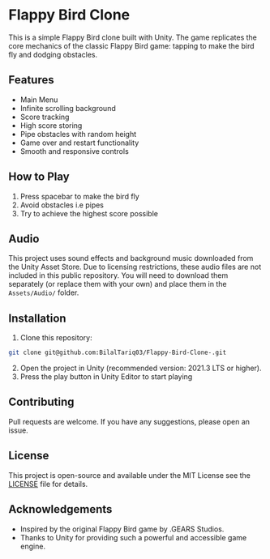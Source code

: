 # Flappy Bird Clone

This is a simple Flappy Bird clone built with Unity. The game replicates the core mechanics of the classic Flappy Bird game: tapping to make the bird fly and dodging obstacles.

## Features
- Main Menu
- Infinite scrolling background
- Score tracking
- High score storing
- Pipe obstacles with random height
- Game over and restart functionality
- Smooth and responsive controls

## How to Play
1. Press spacebar to make the bird fly
2. Avoid obstacles i.e pipes
3. Try to achieve the highest score possible

## Audio
This project uses sound effects and background music downloaded from the Unity Asset Store. Due to licensing restrictions, these audio files are not included in this public repository. You will need to download them separately (or replace them with your own) and place them in the `Assets/Audio/` folder.

## Installation
1. Clone this repository:
 ```bash
 git clone git@github.com:BilalTariq03/Flappy-Bird-Clone-.git
```
2. Open the project in Unity (recommended version: 2021.3 LTS or higher).
3. Press the play button in Unity Editor to start playing

## Contributing
Pull requests are welcome. If you have any suggestions, please open an issue.

## License
This project is open-source and available under the MIT License see the [LICENSE](LICENSE) file for details.

## Acknowledgements
- Inspired by the original Flappy Bird game by .GEARS Studios.
- Thanks to Unity for providing such a powerful and accessible game engine.
